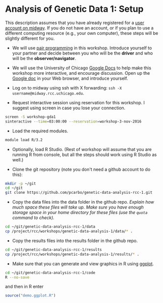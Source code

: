 # Analysis of Genetic Data 1: Setup

This description assumes that you have already registered for a
[user account on
midway](http://rcc.uchicago.edu/getting-started/request-account). If
you do not have an account, or if you plan to use a different
computing resource (e.g., your own computer), these steps will be
slightly different for you.

+ We will use
  [pair programming](http://dx.doi.org/10.1145/2492007.2492020) in
  this workshop. Introduce yourself to your partner and decide between
  you who will be the **driver** and who will be the
  **observer/navigator**.

+ We will use the University of Chicago
  [Google Docs](http://gdocs.uchicago.edu) to help make this workshop
  more interactive, and encourage discussion. Open up the
  [Google doc](http://tinyurl.com/h8y6p9p) in your Web browser, and
  introduce yourself.

+ Log on to midway using ssh with X forwarding:
  `ssh -X username@midway.rcc.uchicago.edu`.

+ Request interactive session using reservation for this workshop. I
  suggest using screen in case you lose your connection.

```bash
screen -S workshop-gda1
sinteractive --time=03:00:00 --reservation=workshop-3-nov-2016
```

+ Load the required modules.
  
```bash
module load R/3.2
```
  
+ Optionally, load R Studio. (Rest of workshop will assume that you
  are running R from console, but all the steps should work using R
  Studio as well.)

+ Clone the git repository (note you don't need a github account to do
this):

```bash
mkdir -p ~/git
cd ~/git
git clone https://github.com/pcarbo/genetic-data-analysis-rcc-1.git
```

+ Copy the data files into the data folder in the github
repo. *Explain how much space these files will take up. Make sure you
have enough storage space in your home directory for these files (use
the `quota` command to check).*

```bash
cd ~/git/genetic-data-analysis-rcc-1/data
cp /project/rcc/workshops/genetic-data-analysis-1/data/* .
```

+ Copy the results files into the results folder in the github repo.

```bash
cd ~/git/genetic-data-analysis-rcc-1/results
cp /project/rcc/workshops/genetic-data-analysis-1/results/* .
```

+ Make sure that you can generate and view graphics in R using
[ggplot](http://ggplot2.org). 

```bash
cd ~/git/genetic-data-analysis-rcc-1/code
R --no-save
```

and then in R enter

```R
source("demo.ggplot.R")
```
